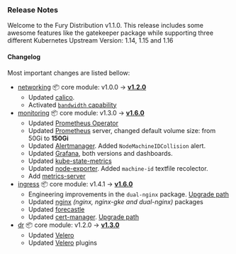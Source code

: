 ### Release Notes

Welcome to the Fury Distribution v1.1.0. This release includes some awesome features like the gatekeeper package while supporting three different Kubernetes Upstream Version: 1.14, 1.15 and 1.16

#### Changelog

Most important changes are listed bellow:

- [networking](https://github.com/sighupio/fury-kubernetes-networking) 📦 core module: v1.0.0 -> [**v1.2.0**](https://github.com/sighupio/fury-kubernetes-networking/tree/v1.2.0)
  - Updated [calico]. 
  - Activated [`bandwidth` capability](https://kubernetes.io/docs/concepts/extend-kubernetes/compute-storage-net/network-plugins/#support-traffic-shaping)
- [monitoring](https://github.com/sighupio/fury-kubernetes-monitoring) 📦 core module: v1.3.0 -> [**v1.6.0**](https://github.com/sighupio/fury-kubernetes-monitoring/tree/v1.6.0)
  - Updated [Prometheus Operator]
  - Updated [Prometheus] server, changed default volume size: from 50Gi to **150Gi**
  - Updated [Alertmanager]. Added `NodeMachineIDCollision` alert.
  - Updated [Grafana], both versions and dashboards.
  - Updated [kube-state-metrics]
  - Updated [node-exporter]. Added `machine-id` textfile recolector.
  - Add [metrics-server]
- [ingress](https://github.com/sighupio/fury-kubernetes-ingress) 📦 core module: v1.4.1 -> [**v1.6.0**](https://github.com/sighupio/fury-kubernetes-ingress/tree/v1.6.0)
  - Engineering improvements in the `dual-nginx` package. [Upgrade path](https://github.com/sighupio/fury-kubernetes-ingress/blob/master/docs/releases/v1.5.0.md#upgrade-path)
  - Updated [nginx] *(nginx, nginx-gke and dual-nginx)* packages
  - Updated [forecastle]
  - Updated [cert-manager]. [Upgrade path](https://github.com/sighupio/fury-kubernetes-ingress/blob/v1.6.0/docs/releases/v1.6.0.md#cert-manager)
- [dr](https://github.com/sighupio/fury-kubernetes-dr) 📦 core module: v1.2.0 -> [**v1.3.0**](https://github.com/sighupio/fury-kubernetes-dr/tree/v1.3.0)
  - Updated [Velero]
  - Updated [Velero] plugins

[Velero]: https://velero.io/
[cert-manager]: https://github.com/jetstack/cert-manager
[forecastle]: https://github.com/stakater/Forecastle
[nginx]: https://github.com/kubernetes/ingress-nginx
[metrics-server]: https://github.com/kubernetes/kubernetes/tree/master/cluster/addons/metrics-server
[node-exporter]: https://github.com/prometheus/node_exporter
[kube-state-metrics]: https://github.com/kubernetes/kube-state-metrics
[Grafana]: https://grafana.com/
[Alertmanager]: https://github.com/prometheus/alertmanager
[Prometheus]: https://prometheus.io/
[Prometheus Operator]: https://github.com/coreos/prometheus-operator
[calico]: https://www.projectcalico.org/
